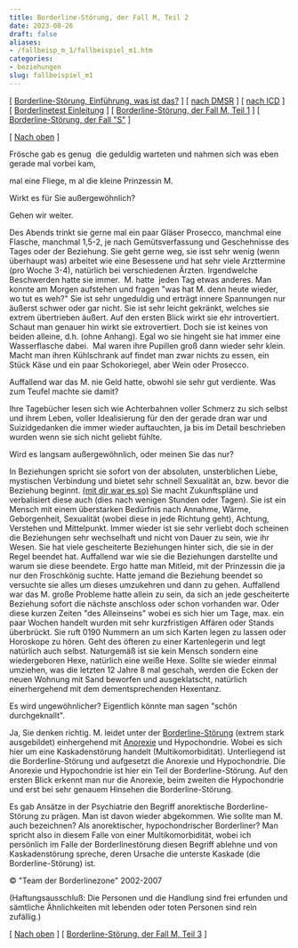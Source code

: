 ```yaml
---
title: Borderline-Störung, der Fall M, Teil 2
date: 2023-08-26
draft: false
aliases:
- /fallbeisp_m_1/fallbeispiel_m1.htm
categories:
- beziehungen
slug: fallbeispiel_m1
---
```



[ [Borderline-Störung, Einführung, was ist das?](../bord/bord1/bord1.html) ] [ [nach DMSR](../bord/bord4/dmsr.html) ] [ [nach ICD](../bord/bord2/stoerung_f60_31_borderline.html) ] [ [Borderlinetest Einleitung](../bord/bord_test/einleitung_bps_test.html) ] [ [Borderline-Störung, der Fall M, Teil 1](fallbeispiel_m.htm) ] [ [Borderline-Störung, der Fall "S"](../der_fall_s/der_fall_s.htm) ]

[ [Nach oben](fallbeispiel_m.htm) ]

Frösche gab es genug  die
geduldig warteten und
nahmen sich was eben gerade mal vorbei kam,

mal eine Fliege, m al die kleine Prinzessin M.

Wirkt es für Sie außergewöhnlich?

Gehen wir weiter.

Des Abends trinkt sie gerne
mal ein paar Gläser Prosecco, manchmal eine Flasche, manchmal 1,5-2, je nach
Gemütsverfassung und Geschehnisse des Tages oder der Beziehung. Sie geht gerne weg, sie
isst sehr
wenig (wenn überhaupt was) arbeitet wie eine Besessene und hat sehr viele
Arzttermine (pro Woche 3-4), natürlich bei
verschiedenen Ärzten. Irgendwelche Beschwerden hatte sie immer.  M.
hatte  jeden Tag etwas anderes. Man konnte am Morgen aufstehen und
fragen "was hat M. denn heute wieder, wo tut es weh?" Sie ist sehr ungeduldig und erträgt innere
Spannungen nur äußerst schwer oder gar nicht. Sie ist sehr leicht gekränkt,
welches sie extrem übertrieben äußert. Auf den ersten Blick wirkt sie ehr
introvertiert. Schaut man genauer hin wirkt sie extrovertiert. Doch sie ist
keines von beiden alleine, d.h. (ohne Anhang). Egal wo sie hingeht sie hat
immer eine Wasserflasche dabei.  Mal waren ihre Pupillen groß dann wieder
sehr klein. Macht man ihren Kühlschrank
auf findet man zwar nichts zu essen, ein Stück Käse und ein paar Schokoriegel,
aber Wein oder Prosecco.

Auffallend war das M. nie Geld
hatte, obwohl sie sehr gut verdiente. Was zum Teufel machte sie damit?

Ihre Tagebücher lesen sich
wie Achterbahnen voller Schmerz zu sich selbst und ihrem Leben, voller
Idealisierung für den der gerade dran war und  Suizidgedanken die immer
wieder auftauchten, ja bis im Detail beschrieben wurden wenn sie sich nicht
geliebt fühlte.

Wird es langsam außergewöhnlich,
oder meinen Sie das nur?

In Beziehungen spricht sie
sofort von der absoluten, unsterblichen Liebe, mystischen Verbindung und bietet sehr schnell
Sexualität an, bzw. bevor die Beziehung beginnt. [(mit
dir war es so)](https://blz.borderliner.ch/beziehung/beziehung2/beziehung2.htm) Sie macht Zukunftspläne und
verbalisiert diese auch (dies nach wenigen Stunden oder Tagen). Sie ist ein
Mensch mit einem überstarken Bedürfnis nach Annahme, Wärme, Geborgenheit,
Sexualität (wobei diese in jede Richtung geht), Achtung, Verstehen und Mittelpunkt. Immer wieder ist sie sehr
verliebt doch scheinen die Beziehungen sehr wechselhaft und nicht von Dauer zu
sein, wie ihr Wesen. Sie hat viele gescheiterte Beziehungen hinter sich, die sie
in der Regel beendet hat. Auffallend war wie sie die Beziehungen darstellte und
warum sie diese beendete. Ergo hatte man Mitleid, mit der Prinzessin die ja nur
den Froschkönig suchte. Hatte jemand die Beziehung beendet so versuchte sie
alles um dieses umzukehren und dann zu gehen. Auffallend war das M. große Probleme hatte allein zu sein, da sich an jede gescheiterte Beziehung sofort die
nächste anschloss oder schon vorhanden war. Oder diese kurzen Zeiten "des
Alleinseins" wobei es sich hier um Tage, max. ein paar Wochen handelt
wurden mit sehr kurzfristigen Affären oder Stands überbrückt. Sie ruft 0190
Nummern an um sich Karten legen zu lassen oder Horoskope zu hören. Geht des
öfteren zu einer Kartenlegerin und legt natürlich auch selbst. Naturgemäß
ist sie kein Mensch sondern eine wiedergeboren Hexe, natürlich eine weiße
Hexe. Sollte sie wieder einmal umziehen, was die letzten 12 Jahre 8 mal geschah,
werden die Ecken der neuen Wohnung mit Sand beworfen und ausgeklatscht,
natürlich einerhergehend mit dem dementsprechenden Hexentanz.

Es wird ungewöhnlicher? Eigentlich
könnte man sagen "schön durchgeknallt".

Ja,
Sie denken richtig. M. leidet unter der [Borderline-Störung](https://blz.borderliner.ch/bord/bord1/bord1.html) (extrem stark
ausgebildet) einhergehend mit [Anorexie](https://blz.borderliner.ch/ess/esst1.html) und Hypochondrie. Wobei es sich hier um
eine Kaskadenstörung handelt (Multikomorbidität). Unterliegend ist die
Borderline-Störung und
aufgesetzt die Anorexie und Hypochondrie. Die Anorexie und Hypochondrie ist hier
ein Teil der Borderline-Störung. Auf den ersten Blick erkennt man nur die
Anorexie, beim zweiten die Hypochondrie und erst bei sehr genauem Hinsehen die
Borderline-Störung.

Es gab Ansätze in der
Psychiatrie den Begriff anorektische Borderline-Störung zu prägen. Man ist
davon wieder abgekommen. Wie sollte man M. auch bezeichnen? Als anorektischer,
hypochondrischer Borderliner? Man spricht also in diesem Falle von einer
Multikomorbidität, wobei ich persönlich im Falle der Borderlinestörung diesen
Begriff ablehne und von  Kaskadenstörung spreche, deren Ursache die unterste Kaskade
(die Borderline-Störung) ist.

© "Team der Borderlinezone"
  2002-2007

(Haftungsausschluß: Die Personen und die
Handlung sind frei erfunden und sämtliche Ähnlichkeiten mit lebenden
oder toten Personen sind rein zufällig.)

[ [Nach oben](fallbeispiel_m.htm) ] [ [Borderline-Störung, der Fall M, Teil 3](fallbeispiel_m2.htm) ]